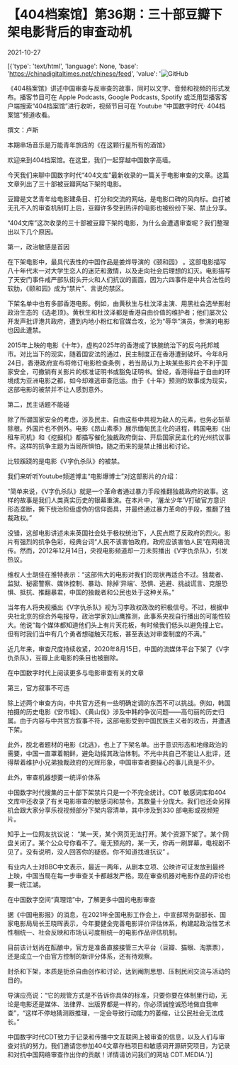 # 【404档案馆】第36期：三十部豆瓣下架电影背后的审查动机

2021-10-27

[{'type': 'text/html', 'language': None, 'base': 'https://chinadigitaltimes.net/chinese/feed', 'value': '![GitHub](https://chinadigitaltimes.net/chinese/files/2021/10/36-3.jpg)

《404档案馆》讲述中国审查与反审查的故事，同时以文字、音频和视频的形式发布。播客节目可在 Apple Podcasts, Google Podcasts, Spotify 或泛用型播客客户端搜索“404档案馆”进行收听，视频节目可在 Youtube “中国数字时代· 404档案馆”频道收看。







撰文：卢斯



本期串场音乐是万能青年旅店的《在这颗行星所有的酒馆》

欢迎来到404档案馆。在这里，我们一起穿越中国数字高墙。

今天我们来聊中国数字时代“404文库”最新收录的一篇关于电影审查的文章。这篇文章列出了三十部被豆瓣网站下架的电影。

豆瓣是文艺青年给电影建条目、打分和交流的网站，是电影口碑的风向标。自打被无孔不入的审查机制盯上后，豆瓣许多受到热评的电影也被纷纷下架、禁止分享。

“404文库”这次收录的三十部被豆瓣下架的电影，为什么会遭遇审查呢？我们整理出以下几个原因。

第一，政治敏感是首因

在下架电影中，最具代表性的中国作品是娄烨导演的《颐和园》 。这部电影描写八十年代末一对大学生恋人的迷茫和激情，以及走向社会后理想的幻灭。电影描写了天安门事件戒严部队街头开火和人们抗议的画面，因为六四事件是中共合法性的软肋，《颐和园》成为“禁片”、言说的禁区。

下架名单中也有多部香港电影。例如，由黄秋生与杜汶泽主演、用黑社会选举影射政治生态的《选老顶》。黄秋生和杜汶泽都是香港自由价值的维护者；他们屡次公开发声批评港共政府，遭到内地小粉红和官媒合攻，沦为“辱华”演员，参演的电影也因此遭禁。

2015年上映的电影《十年》，虚构2025年的香港成了铁腕统治下的反乌托邦城市。对比当下的现实，随着国安法的通过，民主制度正在香港遭到破坏。今年8月24日，香港政府宣布将修订电影检查条例 ，若当局认为上映某些影片会不利于国家安全，可撤销有关影片的核准证明书或豁免证明书。曾经，香港得益于自由的环境成为亚洲电影之都，如今却难逃审查厄运。由于《十年》预测的故事成为现实，这部电影的被禁并不让人感到意外。

第二，民主话题不能碰

除了所谓国家安全的考虑，涉及民主、自由这些中共视为敌人的元素，也务必斩草除根。外国片也不例外。电影《昂山素季》展示缅甸民主化的进程，韩国电影《出租车司机》和《挖掘机》都描写催化独裁政府倒台、开启国家民主化的光州抗议事件。这样的抗争主题为当局所惧怕，随之而来的是禁止播出和讨论。

比较蹊跷的是电影《V字仇杀队》的被禁。

我们来听听Youtube频道博主“电影爆博士”对这部影片的介绍：



“简单来说，《V字仇杀队》就是一个革命者通过暴力手段推翻独裁政府的故事。这样的故事是我们人类真实历史的银幕重演。在本片中，‘屠龙少年’V打破官方意识形态垄断，撕下统治阶级虚伪的信仰面具，并最终通过暴力革命的手段，推翻了独裁政权。”



没错，这部电影讲述未来英国社会处于极权统治下，人民点燃了反政府的烈火。影片有强烈的抗争色彩，经典台词“人民不该害怕政府。政府应该害怕人民”在网络流传。然而，2012年12月14日，央视电影频道却一刀未剪播出《V字仇杀队》，引发热议。

维权人士胡佳在推特表示：“这部伟大的电影对我们的现状再适合不过。独裁者、监狱、秘密警察、媒体控制、暴动、除掉‘异端’、恐惧、逃避、挑战谎言、克服恐惧、抵抗、推翻暴君，中国的独裁者和公民也处于这种关系。”

当年有人将央视播出《V字仇杀队》视为习李政权政改的积极信号。不过，根据中央社北京的综合外电报导，政治学家刘山鹰推测，此事系央视自行播出的可能性较大。他说“每个媒体都知道他们头上有片天花板，有时候我们低头以避免撞上它。但有时我们当中有几个勇者想碰触天花板，甚至表达对审查制度的不满。”

近几年来，审查尺度持续收紧，2020年8月15日，中国的流媒体平台下架了《V字仇杀队》，豆瓣上此电影的条目也被删除。

在中国数字时代上阅读更多与电影审查有关的文章

第三，官方叙事不可违

除上述两个审查方向，中共官方还有一些明确定调的东西不可以挑战。例如，韩国拍摄的历史电影《安市城》、《黄山伐》涉及中韩的争议问题——高句丽的历史归属。由于内容与中共官方叙事不符，这部电影受到中国民族主义者的攻击，并遭遇下架。

此外，脱北者题材的电影《北逃》，也上了下架名单。出于意识形态和地缘政治的需要，中国一直罩着朝鲜，避免动摇其政治体制。不光中共自己不能让人批评，还得帮着维护小兄弟独裁政府的光辉形象，中国审查者要操心的事儿真是不少。

此外，审查机器想要一统评价体系

中国数字时代搜集的三十部下架禁片只是一个不完全统计。CDT 敏感词库和404 文库中还收录了有关电影审查的敏感词和禁令，其数量十分庞大。我们也还会另择机会跟大家分享乐视视频部分下架内容清单，其中涉及到330 部电影或视频短片。

知乎上一位网友抗议说： “某一天，某个网页无法打开。某个资源下架了。某个网盘关闭了。某个公众号你看不了。毫无预兆的，某一天，你再一刷屏幕，电视剧不见了。没有说明，没人回答你的疑惑。你不知道找谁抗议” 。

有业内人士对BBC中文表示，最近一两年，从剧本立项、公映许可证发放到最终上映，中国当局在每一步审查关卡都越发严格。现在审查机器对电影作品的评论也要一统江湖。

在中国数字空间“真理馆”中，了解更多中国的电影审查

据《中国电影报》的消息，在2021年全国电影工作会上，中宣部常务副部长、国家电影局局长王晓晖表示，今年要健全完善电影评价评估体系，构建起政治性艺术性相统一、社会反映和市场认可度相统一的电影作品评估机制。

目前该计划尚在酝酿中，官方是准备直接接管三大平台（豆瓣、猫眼、淘票票），还是成立一个由官方控制的新评分体系，还有待观察。

封杀和下架，本质是扼杀自由创作和讨论，达到阉割思想、压制民间交流与活动的目的。

导演应亮说：“它的规管方式是不告诉你具体的标准，只要你要在体制里行动，无论是电影还是媒体、法律界、出版界都是一样的，你必须诚惶诚恐地做自我审查”，“这样不停地猜测跟推理，一定会导致行动能力的萎缩，让公民社会无法成长。”

中国数字时代CDT致力于记录和传播中文互联网上被审查的信息，以及人们与审查对抗的努力。我们邀请您参加404文章存档项目和敏感词开源研究项目，为记录和对抗中国网络审查作出你的贡献！详情请访问我们的网站 CDT.MEDIA.'}]